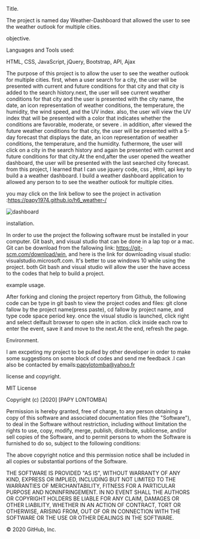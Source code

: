 Title.

The project is named day Weather-Dashboard that allowed the user to see the weather outlook for multiple cities.

objective.

Languages and Tools used:

HTML, CSS, JavaScript, jQuery, Bootstrap, API, Ajax


The purpose of this project is to allow the user to see the weather outlook for multiple cities. first, when a user search for a city,
the user will be presented with current and future conditions for that city and that city is added to the search history.next, the user will see current weather conditions for that city and the user is  presented with the city name, the date, an icon representation of weather conditions, the temperature, the humidity, the wind speed, and the UV index. also, the user will view the UV index that will be presented with a color that indicates whether the conditions are favorable, moderate, or severe . in addition, after viewed the  future weather conditions for that city, the user will be presented with a 5-day forecast that displays the date, an icon representation of weather conditions, the temperature, and the humidity. futhermore, the user will  click on a city in the search history and again be presented with current and future conditions for that city.At the end,after the user opened the weather dashboard, the user will be  presented with the last searched city forecast. from this project, I learned that I can use jquery code, css , Html, api key  to build a a weather dashboard. I build  a weather dashboard application to allowed any person to to see the weather outlook for multiple cities. 

you may click on the link bellow to see the project in activation :https://papy1974.github.io/h6_weather-/

![dashboard](https://user-images.githubusercontent.com/58053159/84220835-ce8c9e00-aaa1-11ea-95cf-b4922d0cb356.png)

installation.

In order to use the project the following software must be installed in your computer. Git bash, and visual studio that can be done in a lap top or a mac. Git can be download from the fallowing link: https://git-scm.com/download/win, and here is the link for downloading visual studio: visualstudio.microsoft.com. It's better to use windows 10 while using the project. both Git bash and visual studio will allow the user the have access to the codes that help to build a project.

example usage.

After forking and cloning the project repertory from Github, the following code can be type in git bash to view the project codes and files: git clone fallow by the project name(press paste), cd fallow by project name, and type code space period key. once the visual studio is launched, click right and select delfault browser to open site in action. click inside each row to enter the event, save it and move to the next.At the end, refresh the page.

Environment.

I am excpeting my project to be pulled by other developer in order to make some suggestions on some block of codes and send me feedback .I can also be contacted by emails:papylotomba@yahoo.fr

license and copyright.

MIT License

Copyright (c) [2020] [PAPY LONTOMBA]

Permission is hereby granted, free of charge, to any person obtaining a copy of this software and associated documentation files (the "Software"), to deal in the Software without restriction, including without limitation the rights to use, copy, modify, merge, publish, distribute, sublicense, and/or sell copies of the Software, and to permit persons to whom the Software is furnished to do so, subject to the following conditions:

The above copyright notice and this permission notice shall be included in all copies or substantial portions of the Software.

THE SOFTWARE IS PROVIDED "AS IS", WITHOUT WARRANTY OF ANY KIND, EXPRESS OR IMPLIED, INCLUDING BUT NOT LIMITED TO THE WARRANTIES OF MERCHANTABILITY, FITNESS FOR A PARTICULAR PURPOSE AND NONINFRINGEMENT. IN NO EVENT SHALL THE AUTHORS OR COPYRIGHT HOLDERS BE LIABLE FOR ANY CLAIM, DAMAGES OR OTHER LIABILITY, WHETHER IN AN ACTION OF CONTRACT, TORT OR OTHERWISE, ARISING FROM, OUT OF OR IN CONNECTION WITH THE SOFTWARE OR THE USE OR OTHER DEALINGS IN THE SOFTWARE.

© 2020 GitHub, Inc.
